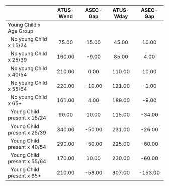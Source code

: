 
|                      |    ATUS-Wend |     ASEC-Gap |    ATUS-Wday |     ASEC-Gap |
| -------------------- | :----------: | :----------: | :----------: | :----------: |
| Young Child x Age Group |              |              |              |              |
| &nbsp;&nbsp;No young Child x 15/24 |        75.00 |        15.00 |        45.00 |        10.00 |
| &nbsp;&nbsp;No young Child x 25/39 |       160.00 |        -9.00 |        85.00 |         4.00 |
| &nbsp;&nbsp;No young Child x 40/54 |       210.00 |         0.00 |       110.00 |        10.00 |
| &nbsp;&nbsp;No young Child x 55/64 |       220.00 |       -10.00 |       121.00 |        -1.00 |
| &nbsp;&nbsp;No young Child x 65+ |       161.00 |         4.00 |       189.00 |        -9.00 |
| &nbsp;&nbsp;Young Child present x 15/24 |        90.00 |        10.00 |       115.00 |       -34.00 |
| &nbsp;&nbsp;Young Child present x 25/39 |       340.00 |       -50.00 |       231.00 |       -26.00 |
| &nbsp;&nbsp;Young Child present x 40/54 |       290.00 |       -50.00 |       225.00 |       -60.00 |
| &nbsp;&nbsp;Young Child present x 55/64 |       170.00 |        10.00 |       230.00 |       -60.00 |
| &nbsp;&nbsp;Young Child present x 65+ |       210.00 |       -58.00 |       307.00 |      -153.00 |

